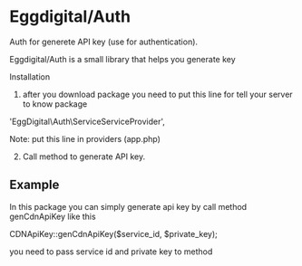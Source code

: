 # Eggdigital/Auth

Auth for generete API key (use for authentication).

Eggdigital/Auth is a small library that helps you generate key

Installation

1. after you download package you need to put this line for tell your server to know package

'EggDigital\Auth\ServiceServiceProvider',

Note: put this line in providers (app.php)

2. Call method to generate API key.

## Example

In this package you can simply generate api key by call method genCdnApiKey
like this 

CDNApiKey::genCdnApiKey($service_id, $private_key);

you need to pass service id and private key to method